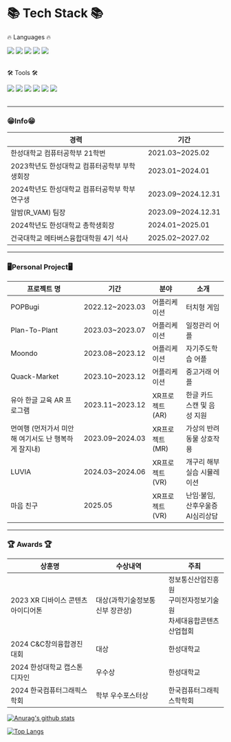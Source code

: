 <div align=Left>
	<h1>📚 Tech Stack 📚</h1>
	<p>🔥 Languages 🔥</p>
</div>
<div align=Left>
    <img src="https://img.shields.io/badge/c++-00599C?style=for-the-badge&logo=c%2B%2B&logoColor=white">
    <img src="https://img.shields.io/badge/c sharp-239120?style=for-the-badge&logo=csharp&logoColor=white">
    <img src="https://img.shields.io/badge/java-007396?style=for-the-badge&logo=java&logoColor=white">
    <img src="https://img.shields.io/badge/Kotlin-7F52FF?style=for-the-badge&logo=Kotlin&logoColor=white">
    <img src="https://img.shields.io/badge/Python-3776AB?style=for-the-badge&logo=Python&logoColor=white"/>
<br>
  <br>
<div align=Left>
	<p>🛠 Tools 🛠</p>
</div>
 <div align=Left>
<img src="https://img.shields.io/badge/Unity-000000?style=for-the-badge&logo=Unity&logoColor=white">
<img src="https://img.shields.io/badge/3DSMAX-0696D7?style=for-the-badge&logo=Autodesk&logoColor=white">
<img src="https://img.shields.io/badge/Blender-E87D0D?style=for-the-badge&logo=blender&logoColor=white">
<img src="https://img.shields.io/badge/AndroidStudio-3DDC84?style=for-the-badge&logo=AndroidStudio&logoColor=white">
<img src="https://img.shields.io/badge/xcode-147efb?style=for-the-badge&logo=xcode&logoColor=white">
<img src="https://img.shields.io/badge/PyCharm-000000?style=for-the-badge&logo=Pycharm&logoColor=green"/>
</div>
<br>

<div align=Leftr>
<hr>


### 😁Info😁

| 경력                                          | 기간            |
| --------------------------------------------- | --------------- |
| 한성대학교 컴퓨터공학부 21학번                | 2021.03~2025.02 |
| 2023학년도 한성대학교 컴퓨터공학부 부학생회장 | 2023.01~2024.01 |
| 2024학년도 한성대학교 컴퓨터공학부 학부연구생 | 2023.09~2024.12.31     |
| 알밤(R_VAM) 팀장                            | 2023.09~2024.12.31     |
| 2024학년도 한성대학교 총학생회장 | 2024.01~2025.01 |
| 건국대학교 메타버스융합대학원 4기 석사 | 2025.02~2027.02 |

<hr>

### 🖥️Personal Project🖥️

| 프로젝트 명                          | 기간             | 분야                       | 소개                       |
| ------------------------------------ | ---------------- | -------------------------- | -------------------------- |
| POPBugi  | 2022.12~2023.03 | 어플리케이션               | 터치형 게임 |
| Plan-To-Plant  | 2023.03~2023.07 | 어플리케이션               | 일정관리 어플 |
| Moondo  | 2023.08~2023.12 | 어플리케이션               | 자기주도학습 어플 |
| Quack-Market  | 2023.10~2023.12 |  어플리케이션               | 중고거래 어플 |
| 유아 한글 교육 AR 프로그램   | 2023.11~2023.12  | XR프로젝트 (AR)              | 한글 카드 스캔 및 음성 지원|
| 먼여행 (먼저가서 미안해 여기서도 난 행복하게 잘지내)  | 2023.09~2024.03 | XR프로젝트 (MR)              |가상의 반려동물 상호작용|
| LUVIA | 2024.03~2024.06  | XR프로젝트 (VR)              |개구리 해부 실습 시뮬레이션|
| 마음 친구 | 2025.05  | XR프로젝트 (VR)              |난임·불임, 산후우울증 AI심리상담|

<hr>
	
### 🏆 Awards 🏆
| 상훈명                       | 수상내역               | 주최                      |
| ---------------------------- | ---------------------- | ------------------------- |
| 2023 XR 디바이스 콘텐츠 아이디어톤 |대상(과학기술정보통신부 장관상) | 정보통신산업진흥원<br>구미전자정보기술원<br>차세대융합콘텐츠산업협회 |
| 2024 C&C창의융합경진대회     | 대상                   | 한성대학교                |
| 2024 한성대학교 캡스톤디자인     | 우수상                   | 한성대학교                |
| 2024 한국컴퓨터그래픽스학회     | 학부 우수포스터상            | 한국컴퓨터그래픽스학학회                |
</div>

[![Anurag's github stats](https://github-readme-stats.vercel.app/api?username=Moonsu-11&theme=radical&show_icons=true)](https://github.com/anuraghazra/github-readme-stats)

[![Top Langs](https://github-readme-stats.vercel.app/api/top-langs/?username=Moonsu-11&langs_count=8&&theme=radical&show_icons=true)](https://github.com/anuraghazra/github-readme-stats)

<br>
